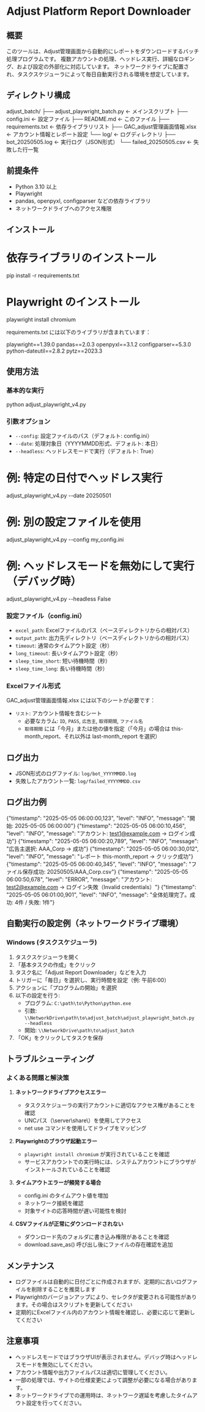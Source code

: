 # Adjust Platform Report Downloader

## 概要
このツールは、Adjust管理画面から自動的にレポートをダウンロードするバッチ処理プログラムです。
複数アカウントの処理、ヘッドレス実行、詳細なロギング、および設定の外部化に対応しています。
ネットワークドライブに配置され、タスクスケジューラによって毎日自動実行される環境を想定しています。

## ディレクトリ構成

adjust_batch/
├── adjust_playwright_batch.py  ← メインスクリプト
├── config.ini                  ← 設定ファイル
├── README.md                   ← このファイル
├── requirements.txt            ← 依存ライブラリリスト
├── GAC_adjust管理画面情報.xlsx  ← アカウント情報とレポート設定
└── log/                        ← ログディレクトリ
    ├── bot_20250505.log        ← 実行ログ（JSON形式）
    └── failed_20250505.csv     ← 失敗した行一覧


## 前提条件
- Python 3.10 以上
- Playwright
- pandas, openpyxl, configparser などの依存ライブラリ
- ネットワークドライブへのアクセス権限

## インストール

# 依存ライブラリのインストール
pip install -r requirements.txt

# Playwright のインストール
playwright install chromium


requirements.txt には以下のライブラリが含まれています：

playwright==1.39.0
pandas==2.0.3
openpyxl==3.1.2
configparser==5.3.0
python-dateutil==2.8.2
pytz==2023.3


## 使用方法

### 基本的な実行
python adjust_playwright_v4.py


### 引数オプション
- `--config`: 設定ファイルのパス（デフォルト: config.ini）
- `--date`: 処理対象日（YYYYMMDD形式、デフォルト: 本日）
- `--headless`: ヘッドレスモードで実行（デフォルト: True）


# 例: 特定の日付でヘッドレス実行
adjust_playwright_v4.py --date 20250501

# 例: 別の設定ファイルを使用
adjust_playwright_v4.py --config my_config.ini

# 例: ヘッドレスモードを無効にして実行（デバッグ時）
adjust_playwright_v4.py --headless False


### 設定ファイル（config.ini）
- `excel_path`: Excelファイルのパス（ベースディレクトリからの相対パス）
- `output_path`: 出力先ディレクトリ（ベースディレクトリからの相対パス）
- `timeout`: 通常のタイムアウト設定（秒）
- `long_timeout`: 長いタイムアウト設定（秒）
- `sleep_time_short`: 短い待機時間（秒）
- `sleep_time_long`: 長い待機時間（秒）

### Excelファイル形式
GAC_adjust管理画面情報.xlsx には以下のシートが必要です：
- `リスト`: アカウント情報を含むシート
  - 必要なカラム: `ID`, `PASS`, `広告主`, `取得期間`, `ファイル名`
  - `取得期間` には「今月」または他の値を指定（「今月」の場合は this-month_report、それ以外は last-month_report を選択）

## ログ出力
- JSON形式のログファイル: `log/bot_YYYYMMDD.log`
- 失敗したアカウント一覧: `log/failed_YYYYMMDD.csv`

## ログ出力例

{"timestamp": "2025-05-05 06:00:00,123", "level": "INFO", "message": "開始: 2025-05-05 06:00:00"}
{"timestamp": "2025-05-05 06:00:10,456", "level": "INFO", "message": "アカウント: test1@example.com → ログイン成功"}
{"timestamp": "2025-05-05 06:00:20,789", "level": "INFO", "message": "広告主選択: AAA_Corp → 成功"}
{"timestamp": "2025-05-05 06:00:30,012", "level": "INFO", "message": "レポート this-month_report → クリック成功"}
{"timestamp": "2025-05-05 06:00:40,345", "level": "INFO", "message": "ファイル保存成功: 20250505/AAA_Corp.csv"}
{"timestamp": "2025-05-05 06:00:50,678", "level": "ERROR", "message": "アカウント: test2@example.com → ログイン失敗（Invalid credentials）"}
{"timestamp": "2025-05-05 06:01:00,901", "level": "INFO", "message": "全体処理完了。成功: 4件 / 失敗: 1件"}


## 自動実行の設定例（ネットワークドライブ環境）

### Windows (タスクスケジューラ)
1. タスクスケジューラを開く
2. 「基本タスクの作成」をクリック
3. タスク名に「Adjust Report Downloader」などを入力
4. トリガーに「毎日」を選択し、実行時間を設定（例: 午前6:00）
5. アクションに「プログラムの開始」を選択
6. 以下の設定を行う:
   - プログラム: `C:\path\to\Python\python.exe`
   - 引数: `\\NetworkDrive\path\to\adjust_batch\adjust_playwright_batch.py --headless`
   - 開始: `\\NetworkDrive\path\to\adjust_batch`
7. 「OK」をクリックしてタスクを保存


## トラブルシューティング

### よくある問題と解決策

1. **ネットワークドライブアクセスエラー**
   - タスクスケジューラの実行アカウントに適切なアクセス権があることを確認
   - UNCパス（\\server\share\）を使用してアクセス
   - net use コマンドを使用してドライブをマッピング

2. **Playwrightのブラウザ起動エラー**
   - `playwright install chromium` が実行されていることを確認
   - サービスアカウントでの実行時には、システムアカウントにブラウザがインストールされていることを確認

3. **タイムアウトエラーが頻発する場合**
   - config.ini のタイムアウト値を増加
   - ネットワーク接続を確認
   - 対象サイトの応答時間が遅い可能性を検討

4. **CSVファイルが正常にダウンロードされない**
   - ダウンロード先のフォルダに書き込み権限があることを確認
   - download.save_as() 呼び出し後にファイルの存在確認を追加

## メンテナンス

- ログファイルは自動的に日付ごとに作成されますが、定期的に古いログファイルを削除することを推奨します
- Playwrightのバージョンアップにより、セレクタが変更される可能性があります。その場合はスクリプトを更新してください
- 定期的にExcelファイル内のアカウント情報を確認し、必要に応じて更新してください

## 注意事項
- ヘッドレスモードではブラウザUIが表示されません。デバッグ時はヘッドレスモードを無効にしてください。
- アカウント情報や出力ファイルパスは適切に管理してください。
- 一部の処理では、サイトの仕様変更によって調整が必要になる場合があります。
- ネットワークドライブでの運用時は、ネットワーク遅延を考慮したタイムアウト設定を行ってください。
